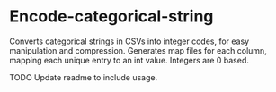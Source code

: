 Encode-categorical-string
=========================

Converts categorical strings in CSVs into integer codes, for easy manipulation and compression. Generates map files for each column, mapping each unique entry to an int value. Integers are 0 based.

TODO Update readme to include usage.
